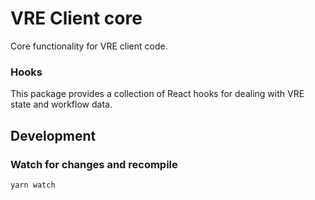 # VRE Client core

Core functionality for VRE client code.

### Hooks

This package provides a collection of React hooks for dealing with VRE state and workflow data.

## Development

### Watch for changes and recompile

```shell
yarn watch
```
